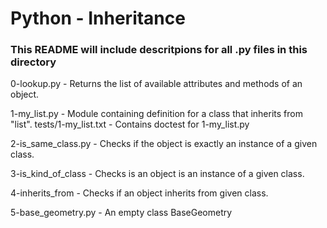 # Python - Inheritance
### This README will include descritpions for all .py files in this directory

0-lookup.py - Returns the list of available attributes and methods of an object.

1-my_list.py - Module containing definition for a class that inherits from "list".
    tests/1-my_list.txt - Contains doctest for 1-my_list.py

2-is_same_class.py -  Checks if the object is exactly an instance of a given class.

3-is_kind_of_class - Checks is an object is an instance of a given class.

4-inherits_from - Checks if an object inherits from given class.

5-base_geometry.py - An empty class BaseGeometry
